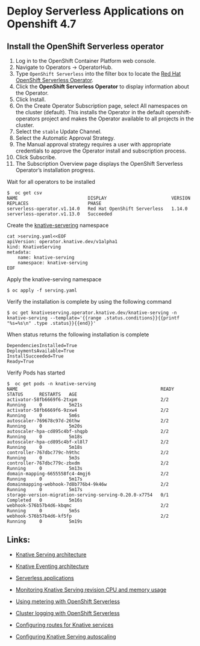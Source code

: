 # Deploy Serverless Applications on Openshift 4.7

## Install the OpenShift Serverless operator
1. Log in to the OpenShift Container Platform web console.
2. Navigate to Operators → OperatorHub.
3. Type `OpenShift Serverless` into the filter box to locate the [Red Hat OpenShift Serverless Operator](https://docs.openshift.com/container-platform/4.7/serverless/admin_guide/installing-openshift-serverless.html#installing-openshift-serverless).
4. Click the **OpenShift Serverless Operator** to display information about the Operator.
5. Click Install.
6. On the Create Operator Subscription page, select All namespaces on the cluster (default). This installs the Operator in the default openshift-operators project and makes the Operator available to all projects in the cluster.
7. Select the `stable` Update Channel.
8. Select the Automatic Approval Strategy.
9. The Manual approval strategy requires a user with appropriate credentials to approve the Operator install and subscription process.
10. Click Subscribe.
11. The Subscription Overview page displays the OpenShift Serverless Operator’s installation progress.

Wait for all operators to be installed
```
$  oc get csv
NAME                          DISPLAY                        VERSION   REPLACES                      PHASE
serverless-operator.v1.14.0   Red Hat OpenShift Serverless   1.14.0    serverless-operator.v1.13.0   Succeeded
```

Create the [knative-servering](https://docs.openshift.com/container-platform/4.7/serverless/admin_guide/installing-knative-serving.html#installing-knative-serving) namespace
```
cat >serving.yaml<<EOF
apiVersion: operator.knative.dev/v1alpha1
kind: KnativeServing
metadata:
    name: knative-serving
    namespace: knative-serving
EOF
```

Apply the knative-serving namespace
```
$ oc apply -f serving.yaml
```

Verify the installation is complete by using the following command
```
$ oc get knativeserving.operator.knative.dev/knative-serving -n knative-serving --template='{{range .status.conditions}}{{printf "%s=%s\n" .type .status}}{{end}}'
```

When status returns the following installation is complete
```
DependenciesInstalled=True
DeploymentsAvailable=True
InstallSucceeded=True
Ready=True
```

Verify Pods has started
```
$  oc get pods -n knative-serving
NAME                                                     READY   STATUS      RESTARTS   AGE
activator-58fb6669f6-2txpm                               2/2     Running     0          5m21s
activator-58fb6669f6-9zxw4                               2/2     Running     0          5m6s
autoscaler-769678c97d-26thw                              2/2     Running     0          5m20s
autoscaler-hpa-cd895c4bf-shqpb                           2/2     Running     0          5m18s
autoscaler-hpa-cd895c4bf-xl8l7                           2/2     Running     0          5m18s
controller-767dbc779c-h9thc                              2/2     Running     0          5m3s
controller-767dbc779c-zbxdm                              2/2     Running     0          5m13s
domain-mapping-6655558fc4-4mgj6                          2/2     Running     0          5m17s
domainmapping-webhook-7d8b776b4-9k46w                    2/2     Running     0          5m17s
storage-version-migration-serving-serving-0.20.0-x7754   0/1     Completed   0          5m16s
webhook-576b57b4d6-kbqmc                                 2/2     Running     0          5m5s
webhook-576b57b4d6-kf5fp                                 2/2     Running     0          5m19s
```

## Links:
* [Knative Serving architecture](https://docs.openshift.com/container-platform/4.7/serverless/architecture/serverless-serving-architecture.html) 

* [Knative Eventing architecture](https://docs.openshift.com/container-platform/4.7/serverless/architecture/serverless-event-architecture.html)  

* [Serverless applications](https://docs.openshift.com/container-platform/4.7/serverless/knative_serving/serverless-applications.html)  

* [Monitoring Knative Serving revision CPU and memory usage](https://docs.openshift.com/container-platform/4.7/serverless/monitoring/serverless-monitoring.html)  

* [Using metering with OpenShift Serverless](https://docs.openshift.com/container-platform/4.7/serverless/admin_guide/serverless-metering.html)  

* [Cluster logging with OpenShift Serverless](https://docs.openshift.com/container-platform/4.7/serverless/knative_serving/cluster-logging-serverless.html)  

* [Configuring routes for Knative services](https://docs.openshift.com/container-platform/4.7/serverless/networking/serverless-configuring-routes.html)  

* [Configuring Knative Serving autoscaling](https://docs.openshift.com/container-platform/4.7/serverless/knative_serving/configuring-knative-serving-autoscaling.html)
